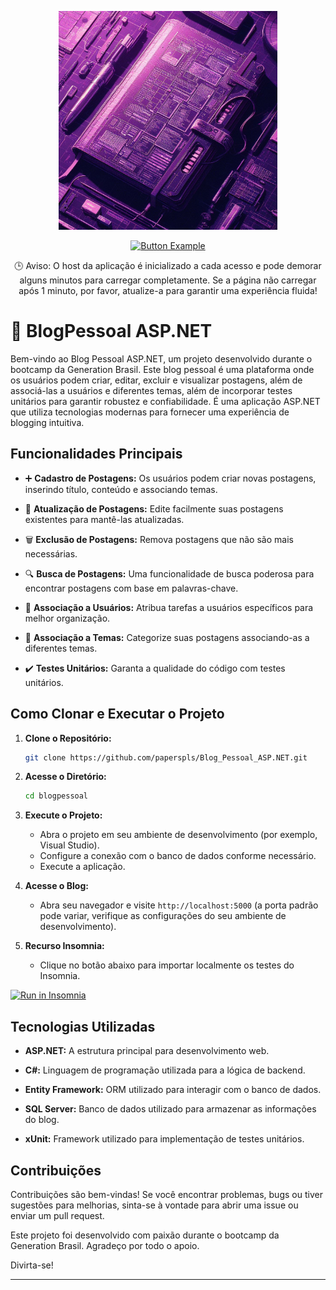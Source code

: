 <p align="center">
<img  height="350em" src="https://github.com/paperspls/Blog_Pessoal_ASP.NET/blob/main/repositoryimage.jpeg">
</p>

<div align="center">
    <a href="https://blogpessoal-ltog.onrender.com/index.html">
        <img src="https://i.imgur.com/HoeJ0yy.png" alt="Button Example">
    </a>
    <p>🕒 Aviso:
   O host da aplicação é inicializado a cada acesso e pode demorar alguns minutos para carregar completamente. Se a página não carregar após 1 minuto, por favor, atualize-a para garantir uma experiência fluida! 
</p>
</div>


# 📝 BlogPessoal ASP.NET 

Bem-vindo ao Blog Pessoal ASP.NET, um projeto desenvolvido durante o bootcamp da Generation Brasil. Este blog pessoal é uma plataforma onde os usuários podem criar, editar, excluir e visualizar postagens, além de associá-las a usuários e diferentes temas, além de incorporar testes unitários para garantir robustez e confiabilidade. É uma aplicação ASP.NET que utiliza tecnologias modernas para fornecer uma experiência de blogging intuitiva.

## Funcionalidades Principais

- ➕ **Cadastro de Postagens:** Os usuários podem criar novas postagens, inserindo título, conteúdo e associando temas.

- 🔄 **Atualização de Postagens:** Edite facilmente suas postagens existentes para mantê-las atualizadas.

- 🗑️ **Exclusão de Postagens:** Remova postagens que não são mais necessárias.

- 🔍 **Busca de Postagens:** Uma funcionalidade de busca poderosa para encontrar postagens com base em palavras-chave.

- 👤 **Associação a Usuários:** Atribua tarefas a usuários específicos para melhor organização.

- 📂 **Associação a Temas:** Categorize suas postagens associando-as a diferentes temas.
  
- ✔️ **Testes Unitários:** Garanta a qualidade do código com testes unitários.

## Como Clonar e Executar o Projeto

1. **Clone o Repositório:**
    ```bash
    git clone https://github.com/paperspls/Blog_Pessoal_ASP.NET.git
    ```

2. **Acesse o Diretório:**
    ```bash
    cd blogpessoal
    ```

3. **Execute o Projeto:**
    - Abra o projeto em seu ambiente de desenvolvimento (por exemplo, Visual Studio).
    - Configure a conexão com o banco de dados conforme necessário.
    - Execute a aplicação.

4. **Acesse o Blog:**
    - Abra seu navegador e visite `http://localhost:5000` (a porta padrão pode variar, verifique as configurações do seu ambiente de desenvolvimento).

5. **Recurso Insomnia:**

    - Clique no botão abaixo para importar localmente os testes do Insomnia.

<div style="text-align: left;">
    <a href="https://insomnia.rest/run/?label=Blog_Pessoal_ASP.NET&uri=https%3A%2F%2Fraw.githubusercontent.com%2Fpaperspls%2FBlog_Pessoal_ASP.NET%2Fmain%2Fblogpessoal%2FProperties%2FlaunchSettings.json">
        <img src="https://insomnia.rest/images/run.svg" alt="Run in Insomnia">
    </a>
</div>

## Tecnologias Utilizadas

- **ASP.NET:** A estrutura principal para desenvolvimento web.
  
- **C#:** Linguagem de programação utilizada para a lógica de backend.

- **Entity Framework:** ORM utilizado para interagir com o banco de dados.

- **SQL Server:** Banco de dados utilizado para armazenar as informações do blog.

- **xUnit:** Framework utilizado para implementação de testes unitários.

## Contribuições

Contribuições são bem-vindas! Se você encontrar problemas, bugs ou tiver sugestões para melhorias, sinta-se à vontade para abrir uma issue ou enviar um pull request.

Este projeto foi desenvolvido com paixão durante o bootcamp da Generation Brasil. Agradeço por todo o apoio.

Divirta-se!

---
